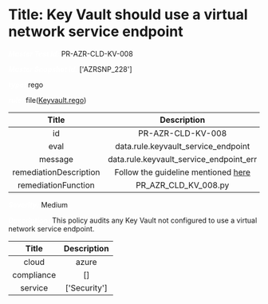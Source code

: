 



# Title: Key Vault should use a virtual network service endpoint


***<font color="white">Master Test Id:</font>*** PR-AZR-CLD-KV-008

***<font color="white">Master Snapshot Id:</font>*** ['AZRSNP_228']

***<font color="white">type:</font>*** rego

***<font color="white">rule:</font>*** file([Keyvault.rego])  
  
  
  
  

|Title|Description|
| :---: | :---: |
|id|PR-AZR-CLD-KV-008|
|eval|data.rule.keyvault_service_endpoint|
|message|data.rule.keyvault_service_endpoint_err|
|remediationDescription|Follow the guideline mentioned <a href='https://docs.microsoft.com/en-us/azure/key-vault/general/overview-vnet-service-endpoints' target='_blank'>here</a>|
|remediationFunction|PR_AZR_CLD_KV_008.py|


***<font color="white">Severity:</font>*** Medium

***<font color="white">Description:</font>*** This policy audits any Key Vault not configured to use a virtual network service endpoint.  
  
  

|Title|Description|
| :---: | :---: |
|cloud|azure|
|compliance|[]|
|service|['Security']|



[Keyvault.rego]: https://github.com/prancer-io/prancer-compliance-test/tree/master/azure/cloud/Keyvault.rego
